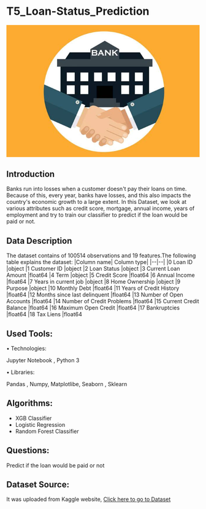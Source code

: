 # T5_Loan-Status_Prediction
![picture](https://github.com/MashaelAlsalhi/T5_Loan-Status_Prediction/blob/main/bank_660x450_092319072500.webp)


## **Introduction**

Banks run into losses when a customer doesn't pay their loans on time. Because of this, every year, banks have losses, and this also impacts the country's economic growth to a large extent. In this Dataset, we look at various attributes such as credit score, mortgage, annual income, years of employment and try to train our classifier to predict if the loan would be paid or not.

## **Data Description**

The dataset contains of 100514  observations and 19 features.The following table explains the dataset:
|Column name| Column type|
|--|--|
|0   Loan ID                         |object 
|1   Customer ID                     |object 
|2   Loan Status                     |object 
|3   Current Loan Amount             |float64
|4   Term                            |object 
|5   Credit Score                    |float64
|6   Annual Income                   |float64
|7   Years in current job            |object 
|8   Home Ownership                  |object 
|9   Purpose                         |object 
|10  Monthly Debt                    |float64
|11  Years of Credit History         |float64
|12  Months since last delinquent    |float64
|13  Number of Open Accounts         |float64
|14  Number of Credit Problems       |float64
|15  Current Credit Balance          |float64
|16  Maximum Open Credit             |float64
|17  Bankruptcies                    |float64
|18  Tax Liens                       |float64


## **Used Tools:**

• Technologies:

Jupyter Notebook , Python 3

• Libraries:

Pandas , Numpy, Matplotlibe, Seaborn , Sklearn 

## **Algorithms:**
 -    XGB Classifier
 -    Logistic Regression
 -    Random Forest Classifier

 



## **Questions:**

Predict if the loan would be paid or not

## **Dataset Source:**
  It was uploaded from Kaggle website, [Click here to go to Dataset](https://www.kaggle.com/zaurbegiev/my-dataset)


